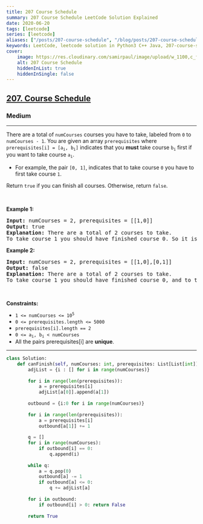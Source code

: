 ```yaml
---
title: 207 Course Schedule
summary: 207 Course Schedule LeetCode Solution Explained
date: 2020-06-20
tags: [leetcode]
series: [leetcode]
aliases: ["/posts/207-course-schedule", "/blog/posts/207-course-schedule", "/207-course-schedule"]
keywords: LeetCode, leetcode solution in Python3 C++ Java, 207-course-schedule solution
cover:
    image: https://res.cloudinary.com/samirpaul/image/upload/w_1100,c_fit,co_rgb:FFFFFF,l_text:Arial_70_bold:207 Course Schedule/problem-solving.webp
    alt: 207 Course Schedule
    hiddenInList: true
    hiddenInSingle: false
---
```



<h2><a href="https://leetcode.com/problems/course-schedule/">207. Course Schedule</a></h2><h3>Medium</h3><hr><div><p>There are a total of <code>numCourses</code> courses you have to take, labeled from <code>0</code> to <code>numCourses - 1</code>. You are given an array <code>prerequisites</code> where <code>prerequisites[i] = [a<sub>i</sub>, b<sub>i</sub>]</code> indicates that you <strong>must</strong> take course <code>b<sub>i</sub></code> first if you want to take course <code>a<sub>i</sub></code>.</p>

<ul>
	<li>For example, the pair <code>[0, 1]</code>, indicates that to take course <code>0</code> you have to first take course <code>1</code>.</li>
</ul>

<p>Return <code>true</code> if you can finish all courses. Otherwise, return <code>false</code>.</p>

<p>&nbsp;</p>
<p><strong>Example 1:</strong></p>

<pre><strong>Input:</strong> numCourses = 2, prerequisites = [[1,0]]
<strong>Output:</strong> true
<strong>Explanation:</strong> There are a total of 2 courses to take. 
To take course 1 you should have finished course 0. So it is possible.
</pre>

<p><strong>Example 2:</strong></p>

<pre><strong>Input:</strong> numCourses = 2, prerequisites = [[1,0],[0,1]]
<strong>Output:</strong> false
<strong>Explanation:</strong> There are a total of 2 courses to take. 
To take course 1 you should have finished course 0, and to take course 0 you should also have finished course 1. So it is impossible.
</pre>

<p>&nbsp;</p>
<p><strong>Constraints:</strong></p>

<ul>
	<li><code>1 &lt;= numCourses &lt;= 10<sup>5</sup></code></li>
	<li><code>0 &lt;= prerequisites.length &lt;= 5000</code></li>
	<li><code>prerequisites[i].length == 2</code></li>
	<li><code>0 &lt;= a<sub>i</sub>, b<sub>i</sub> &lt; numCourses</code></li>
	<li>All the pairs prerequisites[i] are <strong>unique</strong>.</li>
</ul>
</div>

---




```python
class Solution:
    def canFinish(self, numCourses: int, prerequisites: List[List[int]]) -> bool:
        adjList = {i : [] for i in range(numCourses)}
        
        for i in range(len(prerequisites)):
            a = prerequisites[i]
            adjList[a[0]].append(a[1])
        
        outbound = {i:0 for i in range(numCourses)}
        
        for i in range(len(prerequisites)):
            a = prerequisites[i]
            outbound[a[1]] += 1
        
        q = []
        for i in range(numCourses):
            if outbound[i] == 0:
                q.append(i)
        
        while q:
            a = q.pop(0)
            outbound[a] -= 1
            if outbound[a] <= 0:
                q += adjList[a]          
        
        for i in outbound:
            if outbound[i] > 0: return False
        
        return True
```
